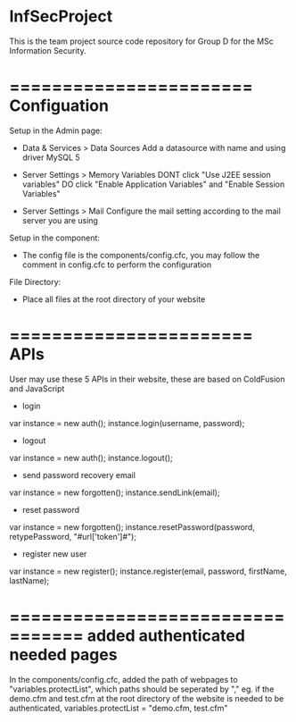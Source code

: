 InfSecProject
=============

This is the team project source code repository for Group D for the MSc Information Security.

=======================
Configuation
=======================

Setup in the Admin page:
 - Data & Services > Data Sources
 Add a datasource with name and using driver MySQL 5

 - Server Settings > Memory Variables
 DONT click "Use J2EE session variables"
 DO click "Enable Application Variables" and "Enable Session Variables"

 - Server Settings > Mail
Configure the mail setting according to the mail server you are using

Setup in the component:
- The config file is the components/config.cfc, you may follow the comment in config.cfc to perform the configuration

File Directory:
- Place all files at the root directory of your website

=======================
APIs
=======================
User may use these 5 APIs in their website, these are based on ColdFusion and JavaScript

- login
<cfajaxproxy cfc="components.auth" jsclassname="auth">
var instance = new auth();
instance.login(username, password);

- logout
<cfajaxproxy cfc="components.auth" jsclassname="auth">
var instance = new auth();
instance.logout();

- send password recovery email
<cfajaxproxy cfc="components.forgotten" jsclassname="forgotten">
var instance = new forgotten();
instance.sendLink(email);

- reset password
<cfajaxproxy cfc="components.forgotten" jsclassname="forgotten">
var instance = new forgotten();
instance.resetPassword(password, retypePassword, "<cfoutput>#url['token']#</cfoutput>");

- register new user
<cfajaxproxy cfc="components.register" jsclassname="register">
var instance = new register();
instance.register(email, password, firstName, lastName);

=================================
added authenticated needed pages
=================================
In the components/config.cfc, added the path of webpages to "variables.protectList", which paths should be seperated by ","
eg. if the demo.cfm and test.cfm at the root directory of the website is needed to be authenticated, 
variables.protectList = "demo.cfm, test.cfm"
